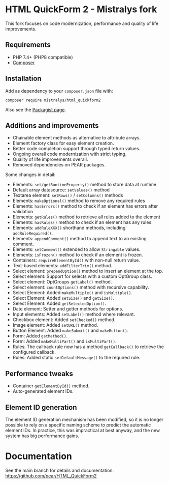 # HTML QuickForm 2 - Mistralys fork

This fork focuses on code modernization, performance and 
quality of life improvements. 

## Requirements

- PHP 7.4+ (PHP8 compatible)
- [Composer](https://getcomposer.org)

## Installation

Add as dependency to your `composer.json` file with:

```
composer require mistralys/html_quickform2
```

Also see the [Packagist page](https://packagist.org/packages/mistralys/html_quickform2).

## Additions and improvements

* Chainable element methods as alternative to attribute arrays.
* Element factory class for easy element creation.
* Better code completion support through typed return values.
* Ongoing overall code modernization with strict typing.
* Quality of life improvements overall.
* Removed dependencies on PEAR packages.

Some changes in detail:

* Elements: `set/getRuntimeProperty()` method to store data at runtime
* Default array datasource: `setValues()` method 
* Textarea element: `setRows()` / `setColumns()` methods
* Elements: `makeOptional()` method to remove any required rules
* Elements: `hasErrors()` method to check if an element has errors after validation
* Elements: `getRules()` method to retrieve all rules added to the element
* Elements: `hasRules()` method to check if an element has any rules
* Elements: `addRuleXXX()` shorthand methods, including `addRuleRequired()`.
* Elements: `appendComment()` method to append text to an existing comment.
* Elements: `setComment()` extended to allow `Stringable` values.
* Elements: `isFrozen()` method to check if an element is frozen.
* Containers: `requireElementById()` with non-null return value.
* Text-based elements: `addFilterTrim()` method. 
* Select element: `prependOption()` method to insert an element at the top.
* Select element: Support for selects with a custom OptGroup class.
* Select element: OptGroups `getLabel()` method.
* Select element: `countOptions()` method with recursive capability.
* Select Element: Added `makeMultiple()` and `isMultiple()`.
* Select Element: Added `setSize()` and `getSize()`.
* Select Element: Added `getSelectedOption()`.
* Date element: Setter and getter methods for options.
* Input elements: Added `setLabel()` method where relevant.
* Checkbox element: Added `setChecked()` method.
* Image element: Added `setURL()` method.
* Button Element: Added `makeSubmit()` and `makeButton()`.
* Form: Added `getMethod()`.
* Form: Added `makeMultiPart()` and `isMultiPart()`.
* Rules: The callback rule now has a method `getCallback()` to retrieve the configured callback.
* Rules: Added static `setDefaultMessage()` to the required rule.

## Performance tweaks

* Container `getElementById()` method.
* Auto-generated element IDs.

## Element ID generation

The element ID generation mechanism has been modified, so it is no longer possible
to rely on a specific naming scheme to predict the automatic element IDs. In practice,
this was impractical at best anyway, and the new system has big performance gains. 

# Documentation

See the main branch for details and documentation: https://github.com/pear/HTML_QuickForm2
